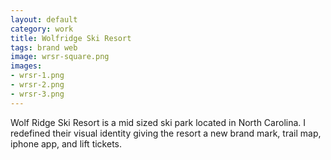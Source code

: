 ```yaml
---              
layout: default
category: work
title: Wolfridge Ski Resort
tags: brand web
image: wrsr-square.png
images: 
- wrsr-1.png
- wrsr-2.png
- wrsr-3.png
---
```

Wolf Ridge Ski Resort is a mid sized ski park located in North Carolina. I redefined their visual identity giving the resort a new brand mark, trail map, iphone app, and lift tickets.
